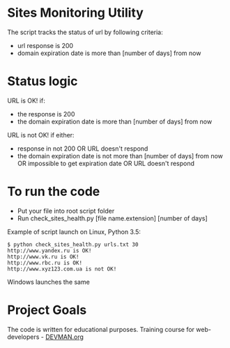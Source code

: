 # Sites Monitoring Utility

The script tracks the status of url by following criteria:
* url response is 200
* domain expiration date is more than [number of days] from now

# Status logic

URL is OK! if:
* the response is 200
* the domain expiration date is more than [number of days] from now

URL is not OK! if either:
* response in not 200
OR URL doesn't respond
* the domain expiration date is not more than [number of days] from now
OR impossible to get expiration date
OR URL doesn't respond

# To run the code

* Put your file into root script folder
* Run check_sites_health.py [file name.extension] [number of days]

Example of script launch on Linux, Python 3.5:
```
$ python check_sites_health.py urls.txt 30
http://www.yandex.ru is OK!
http://www.vk.ru is OK!
http://www.rbc.ru is OK!
http://www.xyz123.com.ua is not OK!
```
Windows launches the same

# Project Goals

The code is written for educational purposes. Training course for web-developers - [DEVMAN.org](https://devman.org)
